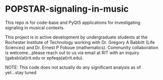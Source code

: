 # POPSTAR-signaling-in-music

This repo is for code-base and PyQt5 applications for investigating signaling in musical contexts.

This project is in active development by undergraduate students at the Rochester Institute of Technology working with Dr. Gregory A Babbitt (Life Sciences) and Dr. Ernest P Fokoue (mathematics). Community collaboration is welcome...please reach out to us via email at RIT with an inquiry (gabsbi(at)rit.edu or epfeqa(at)rit.edu).

NOTE: This code does not actually do any significant analysis as of yet...stay tuned
